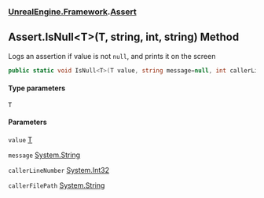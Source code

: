 ### [UnrealEngine.Framework](./UnrealEngine-Framework.md 'UnrealEngine.Framework').[Assert](./UnrealEngine-Framework-Assert.md 'UnrealEngine.Framework.Assert')
## Assert.IsNull&lt;T&gt;(T, string, int, string) Method
Logs an assertion if value is not `null`, and prints it on the screen  
```csharp
public static void IsNull<T>(T value, string message=null, int callerLineNumber=0, string callerFilePath=null);
```
#### Type parameters
<a name='UnrealEngine-Framework-Assert-IsNull-T-(T_string_int_string)-T'></a>
`T`  
  
#### Parameters
<a name='UnrealEngine-Framework-Assert-IsNull-T-(T_string_int_string)-value'></a>
`value` [T](#UnrealEngine-Framework-Assert-IsNull-T-(T_string_int_string)-T 'UnrealEngine.Framework.Assert.IsNull&lt;T&gt;(T, string, int, string).T')  
  
<a name='UnrealEngine-Framework-Assert-IsNull-T-(T_string_int_string)-message'></a>
`message` [System.String](https://docs.microsoft.com/en-us/dotnet/api/System.String 'System.String')  
  
<a name='UnrealEngine-Framework-Assert-IsNull-T-(T_string_int_string)-callerLineNumber'></a>
`callerLineNumber` [System.Int32](https://docs.microsoft.com/en-us/dotnet/api/System.Int32 'System.Int32')  
  
<a name='UnrealEngine-Framework-Assert-IsNull-T-(T_string_int_string)-callerFilePath'></a>
`callerFilePath` [System.String](https://docs.microsoft.com/en-us/dotnet/api/System.String 'System.String')  
  
